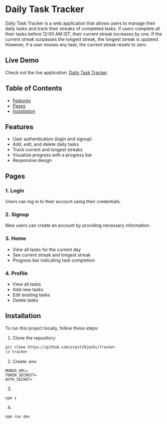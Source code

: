 # Daily Task Tracker

Daily Task Tracker is a web application that allows users to manage their daily tasks and track their streaks of completed tasks. If users complete all their tasks before 12:00 AM IST, their current streak increases by one. If the current streak surpasses the longest streak, the longest streak is updated. However, if a user misses any task, the current streak resets to zero.

## Live Demo

Check out the live application: [Daily Task Tracker](https://tracker-fawn-five.vercel.app/login)

## Table of Contents

- [Features](#features)
- [Pages](#pages)
- [Installation](#installation)

## Features

- User authentication (login and signup)
- Add, edit, and delete daily tasks
- Track current and longest streaks
- Visualize progress with a progress bar
- Responsive design

## Pages

### 1. Login

Users can log in to their account using their credentials.

### 2. Signup

New users can create an account by providing necessary information.

### 3. Home

- View all tasks for the current day
- See current streak and longest streak
- Progress bar indicating task completion

### 4. Profile

- View all tasks
- Add new tasks
- Edit existing tasks
- Delete tasks

## Installation

To run this project locally, follow these steps:

1. Clone the repository:

```bash
git clone https://github.com/arpit29joshi/tracker
cd tracker
```

2. Create .env

```
MONGO_URL=
TOKEN_SECREST=
AUTH_SECRET=
```

3.

```
npm i
```

4.

```
npm run dev
```
